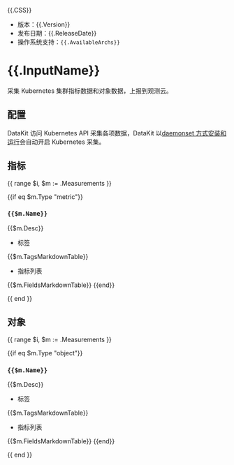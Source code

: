 {{.CSS}}

- 版本：{{.Version}}
- 发布日期：{{.ReleaseDate}}
- 操作系统支持：`{{.AvailableArchs}}`

# {{.InputName}}

采集 Kubernetes 集群指标数据和对象数据，上报到观测云。

## 配置

DataKit 访问 Kubernetes API 采集各项数据，DataKit 以[daemonset 方式安装和运行](datakit-daemonset-deploy)会自动开启 Kubernetes 采集。

## 指标

{{ range $i, $m := .Measurements }}

{{if eq $m.Type "metric"}}

### `{{$m.Name}}`
{{$m.Desc}}

-  标签

{{$m.TagsMarkdownTable}}

- 指标列表

{{$m.FieldsMarkdownTable}}
{{end}}

{{ end }}

## 对象

{{ range $i, $m := .Measurements }}

{{if eq $m.Type "object"}}

### `{{$m.Name}}`
{{$m.Desc}}

-  标签

{{$m.TagsMarkdownTable}}

- 指标列表

{{$m.FieldsMarkdownTable}}
{{end}}

{{ end }}
